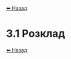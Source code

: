 <a href="javascript:void(0)" onclick="history.back()">⬅️ Назад</a>

# 3.1 Розклад

<a href="javascript:void(0)" onclick="history.back()">⬅️ Назад</a>